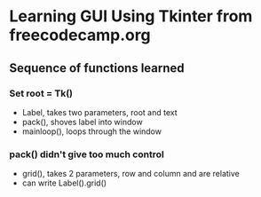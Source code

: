 # Learning GUI Using Tkinter from freecodecamp.org
##  Sequence of functions learned
### Set root = Tk()
* Label,  takes two parameters, root and text
* pack(), shoves label into window
* mainloop(), loops through the window

### pack() didn't give too much control
* grid(), takes 2 parameters, row and column and are relative
* can write Label().grid()
